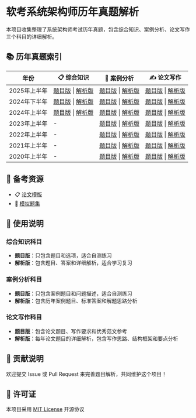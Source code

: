 # 软考系统架构师历年真题解析

本项目收集整理了系统架构师考试历年真题，包含综合知识、案例分析、论文写作三个科目的详细解析。

## 📚 历年真题索引

| 年份 | 📋 综合知识 | 📝 案例分析 | ✍️ 论文写作 |
|------|-------------|-------------|-------------|
| 2025年上半年 | [题目版](2025_first/comprehensive_knowledge_questions_only.md) \| [解析版](2025_first/comprehensive_knowledge.md) | [题目版](2025_first/case_analysis_questions_only.md) \| [解析版](2025_first/case_analysis.md) | [题目版](2025_first/lecture_writting.md) \| [解析版](2025_first/lecture_detail/) |
| 2024年下半年 | [题目版](2024_second/comprehensive_knowledge_questions_only.md) \| [解析版](2024_second/comprehensive_knowledge.md) | [题目版](2024_second/case_analysis_questions_only.md) \| [解析版](2024_second/case_analysis.md) | [题目版](2024_second/lecture_writting.md) \| [解析版](2024_second/lecture_detail/) |
| 2024年上半年 | [题目版](2024_first/comprehensive_knowledge_questions_only.md) \| [解析版](2024_first/comprehensive_knowledge.md) | [题目版](2024_first/case_analysis_questions_only.md) \| [解析版](2024_first/case_analysis.md) | [题目版](2024_first/lecture_writting.md) \| [解析版](2024_first/lecture_detail/) |
| 2023年上半年 | - | [题目版](2023_first/case_analysis_questions_only.md) \| [解析版](2023_first/case_analysis.md) | [题目版](2023_first/lecture_writting.md) \| [解析版](2023_first/lecture_detail/) |
| 2022年上半年 | - | [题目版](2022_first/case_analysis_questions_only.md) \| [解析版](2022_first/case_analysis.md) | [题目版](2022_first/lecture_writting.md) \| [解析版](2022_first/lecture_detail/) |
| 2021年上半年 | - | [题目版](2021_first/case_analysis_questions_only.md) \| [解析版](2021_first/case_analysis.md) | [题目版](2021_first/lecture_writting.md) \| [解析版](2021_first/lecture_detail/) |
| 2020年上半年 | - | [题目版](2020_first/case_analysis_questions_only.md) \| [解析版](2020_first/case_analysis.md) | [题目版](2020_first/lecture_writting.md) \| [解析版](2020_first/lecture_detail/) |

## 🎯 备考资源

- 📋 [论文模版](./template/lecture_template.md)
- 📝 [模拟题集](./simulation/)

## 📖 使用说明

### 综合知识科目
- **题目版**：只包含题目和选项，适合自测练习
- **解析版**：包含题目、答案和详细解析，适合学习复习

### 案例分析科目
- **题目版**：只包含案例题目和问题描述，适合自测练习
- **解析版**：包含历年案例题目、标准答案和解题思路分析

### 论文写作科目
- **题目版**：包含论文题目、写作要求和优秀范文参考
- **解析版**：每年论文题目的详细解析，包含写作思路、结构框架和要点分析

## 🤝 贡献说明

欢迎提交 Issue 或 Pull Request 来完善题目解析，共同维护这个项目！

## 📄 许可证

本项目采用 [MIT License](LICENSE) 开源协议